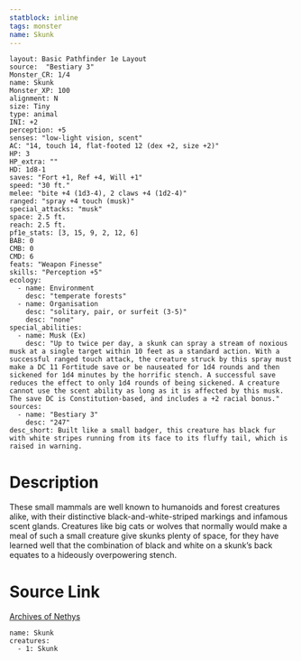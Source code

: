 ```yaml
---
statblock: inline
tags: monster
name: Skunk
---
```

```statblock
layout: Basic Pathfinder 1e Layout
source:  "Bestiary 3"
Monster_CR: 1/4
name: Skunk
Monster_XP: 100
alignment: N
size: Tiny
type: animal
INI: +2
perception: +5
senses: "low-light vision, scent"
AC: "14, touch 14, flat-footed 12 (dex +2, size +2)"
HP: 3
HP_extra: ""
HD: 1d8-1
saves: "Fort +1, Ref +4, Will +1"
speed: "30 ft."
melee: "bite +4 (1d3-4), 2 claws +4 (1d2-4)"
ranged: "spray +4 touch (musk)"
special_attacks: "musk"
space: 2.5 ft.
reach: 2.5 ft.
pf1e_stats: [3, 15, 9, 2, 12, 6]
BAB: 0
CMB: 0
CMD: 6
feats: "Weapon Finesse"
skills: "Perception +5"
ecology:
  - name: Environment
    desc: "temperate forests"
  - name: Organisation
    desc: "solitary, pair, or surfeit (3-5)"
    desc: "none"
special_abilities:
  - name: Musk (Ex)
    desc: "Up to twice per day, a skunk can spray a stream of noxious musk at a single target within 10 feet as a standard action. With a successful ranged touch attack, the creature struck by this spray must make a DC 11 Fortitude save or be nauseated for 1d4 rounds and then sickened for 1d4 minutes by the horrific stench. A successful save reduces the effect to only 1d4 rounds of being sickened. A creature cannot use the scent ability as long as it is affected by this musk. The save DC is Constitution-based, and includes a +2 racial bonus."
sources:
  - name: "Bestiary 3"
    desc: "247"
desc_short: Built like a small badger, this creature has black fur with white stripes running from its face to its fluffy tail, which is raised in warning.
```
# Description
These small mammals are well known to humanoids and forest creatures alike, with their distinctive black-and-white-striped markings and infamous scent glands. Creatures like big cats or wolves that normally would make a meal of such a small creature give skunks plenty of space, for they have learned well that the combination of black and white on a skunk’s back equates to a hideously overpowering stench.
# Source Link
[Archives of Nethys](https://aonprd.com/MonsterDisplay.aspx?ItemName=Skunk)
```encounter-table
name: Skunk
creatures:
  - 1: Skunk
```
